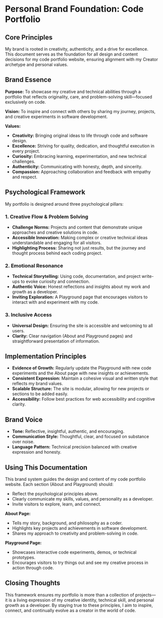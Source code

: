 # Personal Brand Foundation: Code Portfolio

## Core Principles
My brand is rooted in creativity, authenticity, and a drive for excellence. This document serves as the foundation for all design and content decisions for my code portfolio website, ensuring alignment with my Creator archetype and personal values.

## Brand Essence
**Purpose:** To showcase my creative and technical abilities through a portfolio that reflects originality, care, and problem-solving skill—focused exclusively on code.

**Vision:** To inspire and connect with others by sharing my journey, projects, and creative experiments in software development.

**Values:**
- **Creativity:** Bringing original ideas to life through code and software design.
- **Excellence:** Striving for quality, dedication, and thoughtful execution in every project.
- **Curiosity:** Embracing learning, experimentation, and new technical challenges.
- **Authenticity:** Communicating with honesty, depth, and sincerity.
- **Compassion:** Approaching collaboration and feedback with empathy and respect.

## Psychological Framework
My portfolio is designed around three psychological pillars:

### 1. Creative Flow & Problem Solving
- **Challenge Norms:** Projects and content that demonstrate unique approaches and creative solutions in code.
- **Accessible Innovation:** Making complex or creative technical ideas understandable and engaging for all visitors.
- **Highlighting Process:** Sharing not just results, but the journey and thought process behind each coding project.

### 2. Emotional Resonance
- **Technical Storytelling:** Using code, documentation, and project write-ups to evoke curiosity and connection.
- **Authentic Voice:** Honest reflections and insights about my work and growth as a developer.
- **Inviting Exploration:** A Playground page that encourages visitors to interact with and experiment with my code.

### 3. Inclusive Access
- **Universal Design:** Ensuring the site is accessible and welcoming to all users.
- **Clarity:** Clear navigation (About and Playground pages) and straightforward presentation of information.

## Implementation Principles
- **Evidence of Growth:** Regularly update the Playground with new code experiments and the About page with new insights or achievements.
- **Consistent Expression:** Maintain a cohesive visual and written style that reflects my brand values.
- **Scalable Structure:** The site is modular, allowing for new projects or sections to be added easily.
- **Accessibility:** Follow best practices for web accessibility and cognitive clarity.

## Brand Voice
- **Tone:** Reflective, insightful, authentic, and encouraging.
- **Communication Style:** Thoughtful, clear, and focused on substance over noise.
- **Language Pattern:** Technical precision balanced with creative expression and honesty.

## Using This Documentation
This brand system guides the design and content of my code portfolio website. Each section (About and Playground) should:
- Reflect the psychological principles above.
- Clearly communicate my skills, values, and personality as a developer.
- Invite visitors to explore, learn, and connect.

**About Page:**
- Tells my story, background, and philosophy as a coder.
- Highlights key projects and achievements in software development.
- Shares my approach to creativity and problem-solving in code.

**Playground Page:**
- Showcases interactive code experiments, demos, or technical prototypes.
- Encourages visitors to try things out and see my creative process in action through code.

## Closing Thoughts
This framework ensures my portfolio is more than a collection of projects—it is a living expression of my creative identity, technical skill, and personal growth as a developer. By staying true to these principles, I aim to inspire, connect, and continually evolve as a creator in the world of code.
